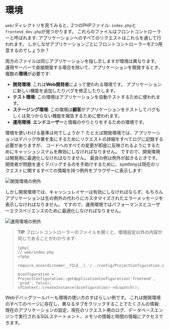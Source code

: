 環境
====

`web/`ディレクトリを見てみると、2つのPHPファイル: `index.php`と`frontend_dev.php`が見つかります。
これらのファイルはフロントコントローラーと呼ばれます:
アプリケーションへのすべてのリクエストはこれらを通して行われます。
しかしなぜアプリケーションごとにフロントコントローラーを2つ用意するのでしょうか？

両方のファイルは同じアプリケーションを指し示しますが環境は異なります。
運用サーバーで直接開発する場合を除いて、アプリケーションを開発するとき、複数の**環境**が必要です:

  * **開発環境**: これは**Web開発者**によって使われる環境です。
      アプリケーションに新しい機能を追加したりバグを修正したりします。
  * **テスト環境**: この環境はアプリケーションを自動テストするために使われます。
  * **ステージング環境**: この環境は**顧客**がアプリケーションをテストしてバグもしくは見つからない機能を報告するために使われます。
  * **運用環境**: **エンドユーザー**と情報のやりとりをするための環境です。

環境を使いわける基準は何でしょうか？
たとえば開発環境では、アプリケーションはデバッグ作業を楽にするためにリクエストの詳細をすべてログに記録する必要がありますが、
コードへのすべての変更が即座に反映されるようにするためにキャッシュシステムを無効にしなければなりません。
ですので、開発環境は開発用に最適化しなければなりません。
最良の例は例外が起きるときです。
開発者が問題を速くデバッグするのを手助けするために、symfonyは現在のリクエストに関するすべての情報を持つ例外をブラウザーに表示します:

![開発環境の例外](http://www.symfony-project.org/images/getting-started/1_3/exception_dev.png)

しかし開発環境では、キャッシュレイヤーは有効にしなければならず、もちろんアプリケーションは生の例外の代わりにカスタマイズされたエラーメッセージを表示しなければなりません。
ですので、運用環境ではパフォーマンスとユーザーエクスペリエンスのために最適化しなければなりません。

![運用環境の例外](http://www.symfony-project.org/images/getting-started/1_3/exception_prod.png)

>**TIP**
>フロントコントローラーのファイルを開くと、環境設定以外の内容が同じであることがわかります:
>
>     [php]
>     // web/index.php
>     <?php
>
>     require_once(dirname(__FILE__).'/../config/ProjectConfiguration.class.php');
>
>     $configuration = ProjectConfiguration::getApplicationConfiguration('frontend', 'prod', false);
>     sfContext::createInstance($configuration)->dispatch();

Webデバッグツールバーも環境の使い方のすばらしい例です。
これは開発環境のすべてのページに存在し、異なるタブをクリックすることでたくさんの情報: 現在のアプリケーションの設定、現在のリクエスト用のログ、データベースエンジンで実行されるSQLステートメント、メモリの情報と時間の情報にアクセスできます。
